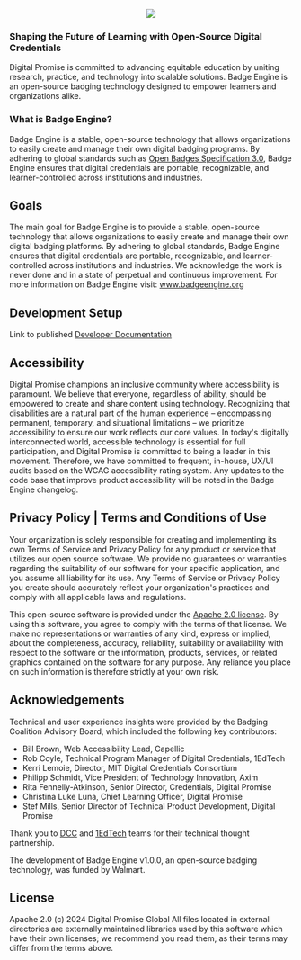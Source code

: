<p align="center">
  <img src="https://github.com/user-attachments/assets/8466e9c6-f6c2-4c66-af3b-ba5596807b98" />
</p>

### Shaping the Future of Learning with Open-Source Digital Credentials
Digital Promise is committed to advancing equitable education by uniting research, practice, and technology into scalable solutions. Badge Engine is an open-source badging technology designed to empower learners and organizations alike.
### What is Badge Engine?
Badge Engine is a stable, open-source technology that allows organizations to easily create and manage their own digital badging programs. By adhering to global standards such as [Open Badges Specification 3.0](https://www.imsglobal.org/spec/ob/v3p0), Badge Engine ensures that digital credentials are portable, recognizable, and learner-controlled across institutions and industries.

## Goals
The main goal for Badge Engine is to provide a stable, open-source technology that allows organizations to easily create and manage their own digital badging platforms. By adhering to global standards, Badge Engine ensures that digital credentials are portable, recognizable, and learner-controlled across institutions and industries. We acknowledge the work is never done and in a state of perpetual and continuous improvement. For more information on Badge Engine visit: www.badgeengine.org

## Development Setup
Link to published [Developer Documentation](https://digitalpromise.gitbook.io/badge-engine-technical-documentation/)

## Accessibility
Digital Promise champions an inclusive community where accessibility is paramount.  We believe that everyone, regardless of ability, should be empowered to create and share content using technology. Recognizing that disabilities are a natural part of the human experience – encompassing permanent, temporary, and situational limitations – we prioritize accessibility to ensure our work reflects our core values.  In today's digitally interconnected world, accessible technology is essential for full participation, and Digital Promise is committed to being a leader in this movement. Therefore, we have committed to frequent, in-house, UX/UI audits based on the WCAG accessibility rating system. Any updates to the code base that improve product accessibility will be noted in the Badge Engine changelog. 

## Privacy Policy | Terms and Conditions of Use
Your organization is solely responsible for creating and implementing its own Terms of Service and Privacy Policy for any product or service that utilizes our open source software. We provide no guarantees or warranties regarding the suitability of our software for your specific application, and you assume all liability for its use. Any Terms of Service or Privacy Policy you create should accurately reflect your organization's practices and comply with all applicable laws and regulations.

This open-source software is provided under the [Apache 2.0 license](https://github.com/digital-promise/badge-engine/blob/main/LICENSE).  By using this software, you agree to comply with the terms of that license.  We make no representations or warranties of any kind, express or implied, about the completeness, accuracy, reliability, suitability or availability with respect to the software or the information, products, services, or related graphics contained on the software for any purpose. Any reliance you place on such information is therefore strictly at your own risk.

## Acknowledgements
Technical and user experience insights were provided by the Badging Coalition Advisory Board, which included the following key contributors:

* Bill Brown, Web Accessibility Lead, Capellic
* Rob Coyle, Technical Program Manager of Digital Credentials, 1EdTech
* Kerri Lemoie, Director, MIT Digital Credentials Consortium
* Philipp Schmidt, Vice President of Technology Innovation, Axim
* Rita Fennelly-Atkinson, Senior Director, Credentials, Digital Promise
* Christina Luke Luna, Chief Learning Officer, Digital Promise
* Stef Mills, Senior Director of Technical Product Development, Digital Promise

Thank you to [DCC](https://digitalcredentials.mit.edu/) and [1EdTech](https://www.1edtech.org/) teams for their technical thought partnership. 

The development of Badge Engine v1.0.0, an open-source badging technology, was funded by Walmart.


## License 
Apache 2.0 (c) 2024 Digital Promise Global
All files located in external directories are externally maintained libraries used by this software which have their own licenses; we recommend you read them, as their terms may differ from the terms above.
